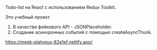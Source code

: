 Todo-list на React с использованием Redux Toolkit.

Это учебный проект.

1. В качестве фейкового API - JSONPlaceholder.
2. Создание асинхронных событий с помощью createAsyncThunk.

https://meek-platypus-82e1ef.netlify.app/

